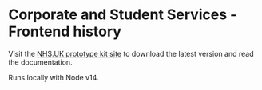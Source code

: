 # Corporate and Student Services - Frontend history

Visit the <a href="http://nhsuk-prototype-kit.azurewebsites.net/docs">NHS.UK prototype kit site</a> to download the latest version and read the documentation.

Runs locally with Node v14.